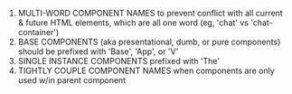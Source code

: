 1. MULTI-WORD COMPONENT NAMES to prevent conflict with all current & future HTML elements, which are all one word (eg, 'chat' vs 'chat-container')
2. BASE COMPONENTS (aka presentational, dumb, or pure components) should be prefixed with 'Base', 'App', or 'V'
3. SINGLE INSTANCE COMPONENTS prefixed with 'The'
4. TIGHTLY COUPLE COMPONENT NAMES when components are only used w/in parent component